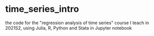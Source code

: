 # time_series_intro
the code for the "regression analysis of time series" course I teach in 2021S2, using Julia, R, Python and Stata in Jupyter notebook
